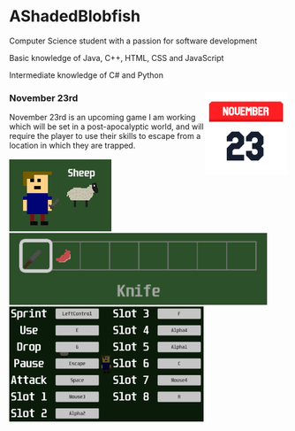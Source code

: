 # AShadedBlobfish

Computer Science student with a passion for software development
<br>

Basic knowledge of Java, C++, HTML, CSS and JavaScript

Intermediate knowledge of C# and Python

### November 23rd  <img src="icon_full.png" width="150" height="150" align="right">
November 23rd is an upcoming game I am working which will be set in a post-apocalyptic world, and will require the player to use their skills to escape from a location in which they are trapped.
<br><br>
<img src="sheep murder.png"> <img src="hotbar.png" align="center-top" height="130">
<img src="controls.png" width="352" height="208">
